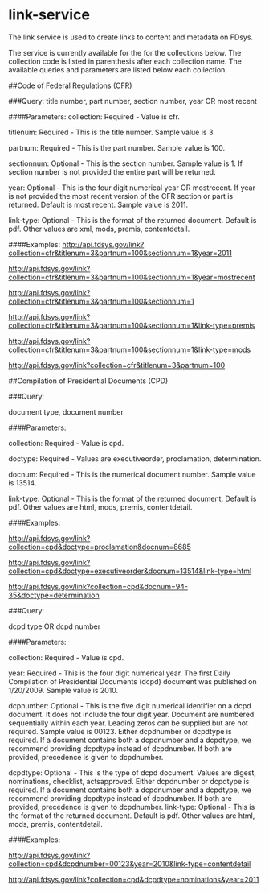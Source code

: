 # link-service
The link service is used to create links to content and metadata on FDsys.

The service is currently available for the for the collections below. The collection code is listed in parenthesis after each collection name. The available queries and parameters are listed below each collection.

##Code of Federal Regulations (CFR)

###Query: 
title number, part number, section number, year OR most recent

####Parameters:
collection: Required - Value is cfr. 

titlenum: Required - This is the title number. Sample value is 3. 

partnum: Required - This is the part number. Sample value is 100. 

sectionnum: Optional - This is the section number. Sample value is 1. If section number is not provided the entire part will be returned. 

year: Optional - This is the four digit numerical year OR mostrecent. If year is not provided the most recent version of the CFR section or part is returned. Default is most recent. Sample value is 2011. 

link-type: Optional - This is the format of the returned document. Default is pdf. Other values are xml, mods, premis, contentdetail. 

####Examples:
http://api.fdsys.gov/link?collection=cfr&titlenum=3&partnum=100&sectionnum=1&year=2011

http://api.fdsys.gov/link?collection=cfr&titlenum=3&partnum=100&sectionnum=1&year=mostrecent

http://api.fdsys.gov/link?collection=cfr&titlenum=3&partnum=100&sectionnum=1

http://api.fdsys.gov/link?collection=cfr&titlenum=3&partnum=100&sectionnum=1&link-type=premis

http://api.fdsys.gov/link?collection=cfr&titlenum=3&partnum=100&sectionnum=1&link-type=mods

http://api.fdsys.gov/link?collection=cfr&titlenum=3&partnum=100 

##Compilation of Presidential Documents (CPD)

###Query: 

document type, document number

####Parameters:

collection: Required - Value is cpd. 

doctype: Required - Values are executiveorder, proclamation, determination. 

docnum: Required - This is the numerical document number. Sample value is 13514. 

link-type: Optional - This is the format of the returned document. Default is pdf. Other values are html, mods, premis, contentdetail. 

####Examples:

http://api.fdsys.gov/link?collection=cpd&doctype=proclamation&docnum=8685 

http://api.fdsys.gov/link?collection=cpd&doctype=executiveorder&docnum=13514&link-type=html 

http://api.fdsys.gov/link?collection=cpd&docnum=94-35&doctype=determination 

###Query: 

dcpd type OR dcpd number

####Parameters:

collection: Required - Value is cpd. 

year: Required - This is the four digit numerical year. The first Daily Compilation of Presidential Documents (dcpd) document was published on 1/20/2009. Sample value is 2010. 

dcpnumber: Optional - This is the five digit numerical identifier on a dcpd document. It does not include the four digit year. Document are numbered sequentially within each year. Leading zeros can be supplied but are not required. Sample value is 00123. Either dcpdnumber or dcpdtype is required. If a document contains both a dcpdnumber and a dcpdtype, we recommend providing dcpdtype instead of dcpdnumber. If both are provided, precedence is given to dcpdnumber. 

dcpdtype: Optional - This is the type of dcpd document. Values are digest, nominations, checklist, actsapproved. Either dcpdnumber or dcpdtype is required. If a document contains both a dcpdnumber and a dcpdtype, we recommend providing dcpdtype instead of dcpdnumber. If both are provided, precedence is given to dcpdnumber. 
link-type: Optional - This is the format of the returned document. Default is pdf. Other values are html, mods, premis, contentdetail. 


####Examples:

http://api.fdsys.gov/link?collection=cpd&dcpdnumber=00123&year=2010&link-type=contentdetail 

http://api.fdsys.gov/link?collection=cpd&dcpdtype=nominations&year=2011 
